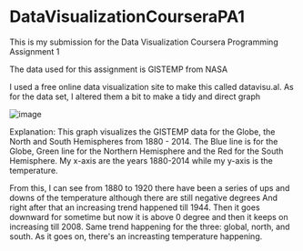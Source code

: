 # DataVisualizationCourseraPA1

This is my submission for the Data Visualization Coursera Programming Assignment 1

The data used for this assignment is GISTEMP from NASA

I used a free online data visualization site to make this called datavisu.al.
As for the data set, I altered them a bit to make a tidy and direct graph

![image](https://user-images.githubusercontent.com/44563893/94100162-723a6800-fe5f-11ea-9346-00ee66bcec4e.png)

Explanation:
This graph visualizes the GISTEMP data for the Globe, the North and South Hemispheres from 1880 - 2014.
The Blue line is for the Globe, Green line for the Northern Hemisphere and the Red for the South Hemisphere.
My x-axis are the years 1880-2014 while my y-axis is the temperature.

From this, I can see from 1880 to 1920 there have been a series of ups and downs of the temperature although there are still negative degrees
And right after that an increasing trend happened till 1944. Then it goes downward for sometime but now it is above 0 degree
and then it keeps on increasing till 2008.
Same trend happening for the three: global, north, and south. 
As it goes on, there's an increasting temperature happening.
